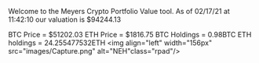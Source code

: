 Welcome to the Meyers Crypto Portfolio Value tool. 
As of 02/17/21 at 11:42:10 our valuation is $94244.13 

BTC Price = $51202.03
 ETH Price = $1816.75
BTC Holdings = 0.98BTC
 ETH holdings = 24.255477532ETH 
<img align="left" width="156px" src="images/Capture.png" alt="NEH"class="rpad"/>
